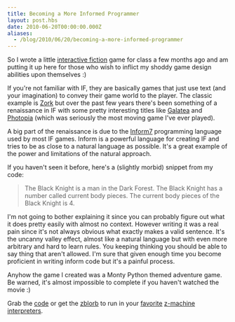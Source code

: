 ```yaml
---
title: Becoming a More Informed Programmer
layout: post.hbs
date: 2010-06-20T00:00:00.000Z
aliases:
  - /blog/2010/06/20/becoming-a-more-informed-programmer
---
```


So I wrote a little [interactive fiction](http://en.wikipedia.org/wiki/Interactive_fiction) game for class a few months ago and am putting it up here for those who wish to inflict my shoddy game design abilities upon themselves :)

If you're not familiar with IF, they are basically games that just use text (and your imagination) to convey their game world to the player. The classic example is [Zork](http://en.wikipedia.org/wiki/Zork) but over the past few years there's been something of a renaissance in IF with some pretty interesting titles like [Galatea](http://ifdb.tads.org/viewgame?id=urxrv27t7qtu52lb) and [Photopia](http://ifdb.tads.org/viewgame?id=ju778uv5xaswnlpl) (which was seriously the most moving game I've ever played).

A big part of the renaissance is due to the [Inform7](http://inform7.com/) programming language used by most IF games. Inform is a powerful language for creating IF and tries to be as close to a natural language as possible. It's a great example of the power and limitations of the natural approach. 

If you haven't seen it before, here's a (slightly morbid) snippet from my code:

>The Black Knight is a man in the Dark Forest. The Black Knight has a number called current body pieces. The current body pieces of the Black Knight is 4.

I'm not going to bother explaining it since you can probably figure out what it does pretty easily with almost no context. However writing it was a real pain since it's not always obvious what exactly makes a valid sentence. It's the uncanny valley effect, almost like a natural language but with even more arbitrary and hard to learn rules. You keeping thinking you should be able to say thing that aren't allowed. I'm sure that given enough time you become proficient in writing inform code but it's a painful process. 

Anyhow the game I created was a Monty Python themed adventure game. Be warned, it's almost impossible to complete if you haven't watched the movie :)

Grab the [code](/code/grail_search.inform) or get the [zblorb](/code/grail_search.zblorb) to run in your [favorite](http://ccxvii.net/spatterlight/) [z-machine](http://www.inform-fiction.org/zmachine/windows.html) [interpreters](http://www.inform-fiction.org/zmachine/unix.html).
